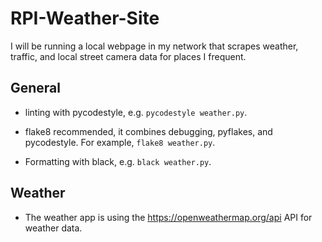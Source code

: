 # RPI-Weather-Site
I will be running a local webpage in my network that scrapes weather, traffic, and local street camera data for places I frequent.

## General

* linting with pycodestyle, e.g. `pycodestyle weather.py`.
* flake8 recommended, it combines debugging, pyflakes, and pycodestyle. For example, `flake8 weather.py`.

* Formatting with black, e.g. `black weather.py`.

## Weather

* The weather app is using the https://openweathermap.org/api API for weather data.